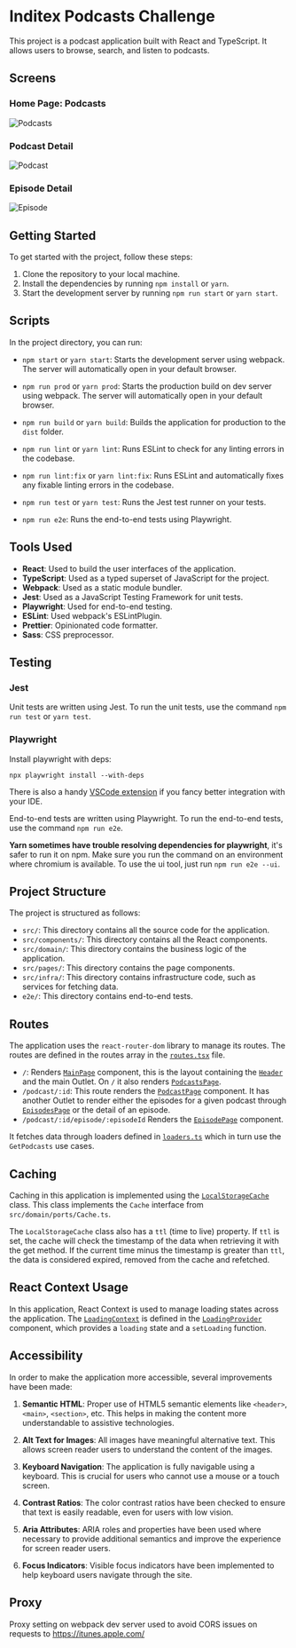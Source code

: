 # Inditex Podcasts Challenge

This project is a podcast application built with React and TypeScript. It allows users to browse, search, and listen to podcasts.

## Screens

### Home Page: Podcasts

![Podcasts](screenshots/podcasts.png)

### Podcast Detail

![Podcast](screenshots/podcast.png)

### Episode Detail

![Episode](screenshots/episode.png)

## Getting Started

To get started with the project, follow these steps:

1. Clone the repository to your local machine.
2. Install the dependencies by running `npm install` or `yarn`.
3. Start the development server by running `npm run start` or `yarn start`.

## Scripts

In the project directory, you can run:

- `npm start` or `yarn start`: Starts the development server using webpack. The server will automatically open in your default browser.

- `npm run prod` or `yarn prod`: Starts the production build on dev server using webpack. The server will automatically open in your default browser.

- `npm run build` or `yarn build`: Builds the application for production to the `dist` folder.

- `npm run lint` or `yarn lint`: Runs ESLint to check for any linting errors in the codebase.

- `npm run lint:fix` or `yarn lint:fix`: Runs ESLint and automatically fixes any fixable linting errors in the codebase.

- `npm run test` or `yarn test`: Runs the Jest test runner on your tests.

- `npm run e2e`: Runs the end-to-end tests using Playwright.

## Tools Used

- **React**: Used to build the user interfaces of the application.
- **TypeScript**: Used as a typed superset of JavaScript for the project.
- **Webpack**: Used as a static module bundler.
- **Jest**: Used as a JavaScript Testing Framework for unit tests.
- **Playwright**: Used for end-to-end testing.
- **ESLint**: Used webpack's ESLintPlugin.
- **Prettier**: Opinionated code formatter.
- **Sass**: CSS preprocessor.

## Testing

### Jest

Unit tests are written using Jest. To run the unit tests, use the command `npm run test` or `yarn test`.

### Playwright

Install playwright with deps:

```
npx playwright install --with-deps
```

There is also a handy [VSCode extension](https://marketplace.visualstudio.com/items?itemName=ms-playwright.playwright) if you fancy better integration with your IDE.

End-to-end tests are written using Playwright. To run the end-to-end tests, use the command `npm run e2e`.

**Yarn sometimes have trouble resolving dependencies for playwright**, it's safer to run it on npm. Make sure you run the command on an environment where chromium is available. To use the ui tool, just run `npm run e2e --ui`.

## Project Structure

The project is structured as follows:

- `src/`: This directory contains all the source code for the application.
- `src/components/`: This directory contains all the React components.
- `src/domain/`: This directory contains the business logic of the application.
- `src/pages/`: This directory contains the page components.
- `src/infra/`: This directory contains infrastructure code, such as services for fetching data.
- `e2e/`: This directory contains end-to-end tests.

## Routes

The application uses the `react-router-dom` library to manage its routes. The routes are defined in the routes array in the [`routes.tsx`](src/adapters/router/routes.tsx) file.

- `/`: Renders [`MainPage`](src/pages/MainPage.tsx) component, this is the layout containing the [`Header`](src/components/header/Header.tsx) and the main Outlet. On `/` it also renders [`PodcastsPage`](src/pages/PodcastsPage.tsx).
- `/podcast/:id`: This route renders the [`PodcastPage`](src/pages/PodcastPage.tsx) component. It has another Outlet to render either the episodes for a given podcast through [`EpisodesPage`](src/pages/EpisodesPage.tsx) or the detail of an episode.
- `/podcast/:id/episode/:episodeId` Renders the [`EpisodePage`](src/pages/EpisodePage.tsx) component.

It fetches data through loaders defined in [`loaders.ts`](src/adapters/router/loaders.ts) which in turn use the `GetPodcasts` use cases.

## Caching

Caching in this application is implemented using the [`LocalStorageCache`](src/infra/LocalStorageCache.ts) class. This class implements the `Cache` interface from `src/domain/ports/Cache.ts`.

The `LocalStorageCache` class also has a `ttl` (time to live) property. If `ttl` is set, the cache will check the timestamp of the data when retrieving it with the get method. If the current time minus the timestamp is greater than `ttl`, the data is considered expired, removed from the cache and refetched.

## React Context Usage

In this application, React Context is used to manage loading states across the application. The [`LoadingContext`](src/adapters/context/LoadingProvider.tsx) is defined in the [`LoadingProvider`](src/adapters/context/LoadingProvider.tsx) component, which provides a `loading` state and a `setLoading` function.

## Accessibility

In order to make the application more accessible, several improvements have been made:

1. **Semantic HTML**: Proper use of HTML5 semantic elements like `<header>`, `<main>`, `<section>`, etc. This helps in making the content more understandable to assistive technologies.

2. **Alt Text for Images**: All images have meaningful alternative text. This allows screen reader users to understand the content of the images.

3. **Keyboard Navigation**: The application is fully navigable using a keyboard. This is crucial for users who cannot use a mouse or a touch screen.

4. **Contrast Ratios**: The color contrast ratios have been checked to ensure that text is easily readable, even for users with low vision.

5. **Aria Attributes**: ARIA roles and properties have been used where necessary to provide additional semantics and improve the experience for screen reader users.

6. **Focus Indicators**: Visible focus indicators have been implemented to help keyboard users navigate through the site.

## Proxy

Proxy setting on webpack dev server used to avoid CORS issues on requests to https://itunes.apple.com/
